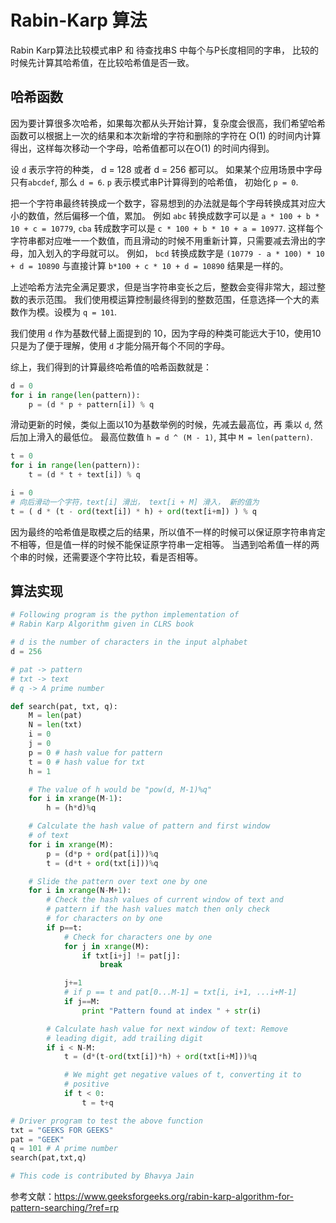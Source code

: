 # Rabin-Karp 算法

Rabin Karp算法比较模式串P 和 待查找串S 中每个与P长度相同的字串， 比较的时候先计算其哈希值，在比较哈希值是否一致。

## 哈希函数

因为要计算很多次哈希，如果每次都从头开始计算，复杂度会很高，我们希望哈希函数可以根据上一次的结果和本次新增的字符和删除的字符在 O(1) 的时间内计算得出，这样每次移动一个字母，哈希值都可以在O(1) 的时间内得到。

设 `d` 表示字符的种类， d = 128 或者 d = 256 都可以。 如果某个应用场景中字母只有`abcdef`, 那么 `d = 6`.
`p` 表示模式串P计算得到的哈希值， 初始化 `p = 0`.

把一个字符串最终转换成一个数字，容易想到的办法就是每个字母转换成其对应大小的数值，然后偏移一个值，累加。
例如 `abc` 转换成数字可以是 `a * 100 + b * 10 + c = 10779`, 
`cba` 转成数字可以是 `c * 100 + b * 10 + a = 10977`.
这样每个字符串都对应唯一一个数值，而且滑动的时候不用重新计算，只需要减去滑出的字母，加入划入的字母就可以。
例如， `bcd` 转换成数字是 `(10779 - a * 100) * 10 + d = 10890` 与直接计算 `b*100 + c * 10 + d = 10890` 结果是一样的。

上述哈希方法完全满足要求，但是当字符串变长之后，整数会变得非常大，超过整数的表示范围。
我们使用模运算控制最终得到的整数范围，任意选择一个大的素数作为模。设模为 `q = 101`.

我们使用 `d` 作为基数代替上面提到的 10，因为字母的种类可能远大于10，使用10只是为了便于理解，使用 `d` 才能分隔开每个不同的字母。

综上，我们得到的计算最终哈希值的哈希函数就是：

```python
d = 0
for i in range(len(pattern)):
    p = (d * p + pattern[i]) % q
```

滑动更新的时候，类似上面以10为基数举例的时候，先减去最高位，再 乘以 `d`, 然后加上滑入的最低位。
最高位数值 `h = d ^ (M - 1)`, 其中 `M = len(pattern)`.

```python
t = 0
for i in range(len(pattern)):
    t = (d * t + text[i]) % q

i = 0
# 向后滑动一个字符，text[i] 滑出， text[i + M] 滑入， 新的值为
t = ( d * (t - ord(text[i]) * h) + ord(text[i+m]) ) % q
```

因为最终的哈希值是取模之后的结果，所以值不一样的时候可以保证原字符串肯定不相等，但是值一样的时候不能保证原字符串一定相等。
当遇到哈希值一样的两个串的时候，还需要逐个字符比较，看是否相等。


## 算法实现

```python
# Following program is the python implementation of 
# Rabin Karp Algorithm given in CLRS book 

# d is the number of characters in the input alphabet 
d = 256

# pat -> pattern 
# txt -> text 
# q -> A prime number 

def search(pat, txt, q): 
    M = len(pat) 
    N = len(txt) 
    i = 0
    j = 0
    p = 0 # hash value for pattern 
    t = 0 # hash value for txt 
    h = 1

    # The value of h would be "pow(d, M-1)%q" 
    for i in xrange(M-1): 
        h = (h*d)%q 

    # Calculate the hash value of pattern and first window 
    # of text 
    for i in xrange(M): 
        p = (d*p + ord(pat[i]))%q 
        t = (d*t + ord(txt[i]))%q 

    # Slide the pattern over text one by one 
    for i in xrange(N-M+1): 
        # Check the hash values of current window of text and 
        # pattern if the hash values match then only check 
        # for characters on by one 
        if p==t: 
            # Check for characters one by one 
            for j in xrange(M): 
                if txt[i+j] != pat[j]: 
                    break

            j+=1
            # if p == t and pat[0...M-1] = txt[i, i+1, ...i+M-1] 
            if j==M: 
                print "Pattern found at index " + str(i) 

        # Calculate hash value for next window of text: Remove 
        # leading digit, add trailing digit 
        if i < N-M: 
            t = (d*(t-ord(txt[i])*h) + ord(txt[i+M]))%q 

            # We might get negative values of t, converting it to 
            # positive 
            if t < 0: 
                t = t+q 

# Driver program to test the above function 
txt = "GEEKS FOR GEEKS"
pat = "GEEK"
q = 101 # A prime number 
search(pat,txt,q) 

# This code is contributed by Bhavya Jain 

```

参考文献：https://www.geeksforgeeks.org/rabin-karp-algorithm-for-pattern-searching/?ref=rp
